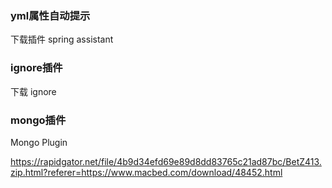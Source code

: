 ### yml属性自动提示
下载插件 spring assistant

### ignore插件
下载 ignore

### mongo插件
Mongo Plugin

https://rapidgator.net/file/4b9d34efd69e89d8dd83765c21ad87bc/BetZ413.zip.html?referer=https://www.macbed.com/download/48452.html